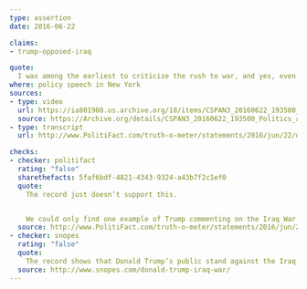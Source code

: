 ```yaml
---
type: assertion
date: 2016-06-22

claims:
- trump-opposed-iraq

quote:
  I was among the earliest to criticize the rush to war, and yes, even before the war ever started.
where: policy speech in New York
sources:
- type: video
  url: https://ia801908.us.archive.org/18/items/CSPAN3_20160622_193500_Politics_and_Public_Policy_Today/CSPAN3_20160622_193500_Politics_and_Public_Policy_Today.mp4?start=1234&end=1241&exact=1&ignore=x.mp4
  source: https://Archive.org/details/CSPAN3_20160622_193500_Politics_and_Public_Policy_Today/start/1234/end/1241
- type: transcript
  url: http://www.PolitiFact.com/truth-o-meter/statements/2016/jun/22/donald-trump/trump-still-wrong-his-claim-opposed-iraq-war-ahead/

checks:
- checker: politifact
  rating: "false"
  sharethefacts: 5faf6bdf-4821-4343-9324-a43b7f2c1ef0
  quote:
    The record just doesn’t support this.


    We could only find one example of Trump commenting on the Iraq War before the invasion where he seemed apprehensive but not vehemently opposed to the operation. In another interview, Trump said he supported the invasion.
  source: http://www.PolitiFact.com/truth-o-meter/statements/2016/jun/22/donald-trump/trump-still-wrong-his-claim-opposed-iraq-war-ahead/
- checker: snopes
  rating: "false"
  quote:
    The record shows that Donald Trump’s public stand against the Iraq War did not occur until August 2004, long after the war was underway, and only after he had on multiple previous occasions expressed either support for the war or non-committal opinions about its merits.
  source: http://www.snopes.com/donald-trump-iraq-war/
---
```

